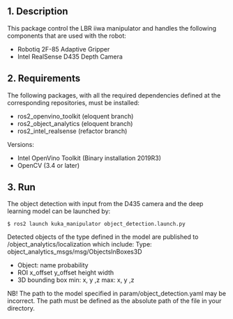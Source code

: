 ## 1. Description

This package control the LBR iiwa manipulator and handles the following components that are used with the robot:
- Robotiq 2F-85 Adaptive Gripper
- Intel RealSense D435 Depth Camera

## 2. Requirements
The following packages, with all the required dependencies defined at the corresponding repositories, must be installed:
- ros2_openvino_toolkit (eloquent branch)
- ros2_object_analytics (eloquent branch)
- ros2_intel_realsense (refactor branch)

Versions:
- Intel OpenVino Toolkit (Binary installation 2019R3)
- OpenCV (3.4 or later)

## 3. Run

The object detection with input from the D435 camera and the deep learning model can be launched by:

```
$ ros2 launch kuka_manipulator object_detection.launch.py
```
Detected objects of the type defined in the model are published to /object_analytics/localization which include:
Type: object_analytics_msgs/msg/ObjectsInBoxes3D
- Object:
    name
    probability
- ROI
    x_offset
    y_offset
    height
    width
- 3D bounding box
    min: x, y ,z
    max: x, y ,z

NB! The path to the model specified in param/object_detection.yaml may be incorrect. The path must be defined as the absolute path of the file in your directory.
